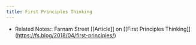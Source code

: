 ```yaml
---
title: First Principles Thinking
---
```


- Related Notes:: Farnam Street [[Article]] on [[First Principles Thinking]] (https://fs.blog/2018/04/first-principles/)
